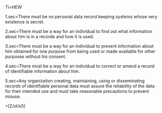 Ti=HEW 

1.sec=There must be no personal data record keeping systems whose very existence is secret.

2.sec=There must be a way for an individual to find out what information about him is in a records and how it is used.


3.sec=There must be a way for an individual to prevent information about him obtained for one purpose from being used or made available for other purposes without his consent.

4.sec=There must be a way for an individual to correct or amend a record of identifiable information about him.

5.sec=Any organization creating, maintaining, using or disseminating records of identifiable personal data must assure the reliability of the data for their intended use and must take reasonable precautions to prevent misuse.

=[Z/ol/s5]
